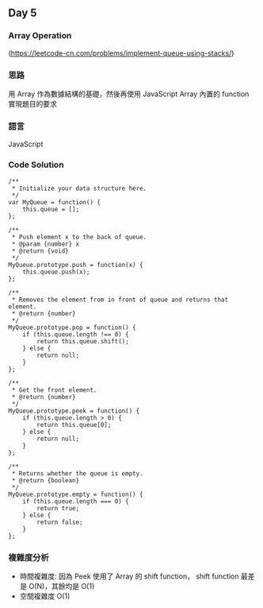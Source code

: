 ## Day 5

### Array Operation

(<https://leetcode-cn.com/problems/implement-queue-using-stacks/>)

### 思路

用 Array 作為數據結構的基礎，然後再使用 JavaScript Array 內置的 function 實現題目的要求

### 語言

JavaScript

### Code Solution

```
/**
 * Initialize your data structure here.
 */
var MyQueue = function() {
    this.queue = [];
};

/**
 * Push element x to the back of queue.
 * @param {number} x
 * @return {void}
 */
MyQueue.prototype.push = function(x) {
    this.queue.push(x);
};

/**
 * Removes the element from in front of queue and returns that element.
 * @return {number}
 */
MyQueue.prototype.pop = function() {
    if (this.queue.length !== 0) {
        return this.queue.shift();
    } else {
        return null;
    }
};

/**
 * Get the front element.
 * @return {number}
 */
MyQueue.prototype.peek = function() {
    if (this.queue.length > 0) {
        return this.queue[0];
    } else {
        return null;
    }
};

/**
 * Returns whether the queue is empty.
 * @return {boolean}
 */
MyQueue.prototype.empty = function() {
    if (this.queue.length === 0) {
        return true;
    } else {
        return false;
    }
};
```

### 複雜度分析

- 時間複雜度: 因為 Peek 使用了 Array 的 shift function， shift function 最差是 O(N)，其餘均是 O(1)
- 空間複雜度 O(1)
